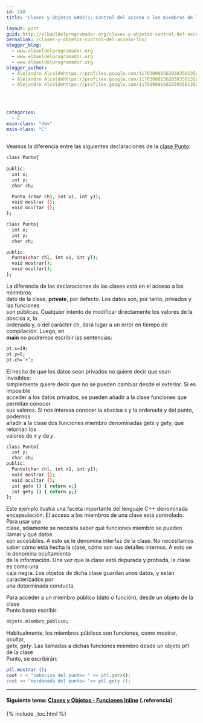 ```yaml
---
id: 148
title: 'Clases y Objetos &#8211; Control del acceso a los miembros de la clase'

layout: post
guid: http://elbauldelprogramador.org/clases-y-objetos-control-del-acceso-a-los-miembros-de-la-clase/
permalink: /clases-y-objetos-control-del-acceso-los/
blogger_blog:
  - www.elbauldelprogramador.org
  - www.elbauldelprogramador.org
  - www.elbauldelprogramador.org
blogger_author:
  - Alejandro Alcaldehttps://profiles.google.com/117030001562039350135noreply@blogger.com
  - Alejandro Alcaldehttps://profiles.google.com/117030001562039350135noreply@blogger.com
  - Alejandro Alcaldehttps://profiles.google.com/117030001562039350135noreply@blogger.com

  
  
  
categories:
  - C
main-class: "dev"
main-class: "C"
---
```

<div class="iconcpp">
</div>

Veamos la diferencia entre las siguientes declaraciones de la [clase Punto][1]:  
  
<!--ad-->

  


```bash
class Punto{
 
public:
  int x;
  int y;
  char ch;

  Punto (char ch1, int x1, int y1);
  void mostrar ();
  void ocultar ();
};

```

```bash
class Punto{
  int x;
  int y;
  char ch;

public:
  Punto(char chl, int x1, int yl);
  void mostrar();
  void ocultar();
};

```



La diferencia de las declaraciones de las clases está en el acceso a los miembros  
dato de la clase, **private**, por defecto. Los datos son, por tanto, privados y las funciones  
son públicas. Cualquier intento de modificar directamente los valores de la abscisa x, la  
ordenada y, o del carácter ch, dará lugar a un error en tiempo de compilación. Luego, en  
**main** no podremos escribir las sentencias:



```bash
pt.x=19;
pt.y=5;
pt.ch=’+’;

```

El hecho de que los datos sean privados no quiere decir que sean invisibles:  
simplemente quiere decir que no se pueden cambiar desde el exterior. Si es imposible  
acceder a los datos privados, se pueden añadir a la clase funciones que permitan conocer  
sus valores. Si nos interesa conocer la abscisa x y la ordenada y del punto, podernos  
añadir a la clase dos funciones miembro denominadas getx y gety, que retornan los  
valores de *x* y de *y*.



```bash
class Punto{
  int y;
  char ch;
public:
  Punto(char chl, int x1, int y1);
  void mostrar ();
  void ocultar ();
  int getx () { return x;}
  int gety () { return y;}
};

```



Este ejemplo ilustra una faceta importante del lenguaje C++ denominada  
encapsulación. El acceso a los miembros de una clase está controlado. Para usar una  
clase, solamente se necesita saber qué funciones miembro se pueden llamar y qué datos  
son accesibles. A esto se le denomina interfaz de la clase. No necesitamos saber cómo está hecha la clase, cómo son sus detalles internos. A esto se le denomina ocultamiento  
de la información. Una vez que la clase está depurada y probada, la clase es como una  
caja negra. Los objetos de dicha clase guardan unos datos, y están caracterizados por  
una determinada conducta.

Para acceder a un miembro público (dato o función), desde un objeto de la clase  
Punto basta escribir:



```bash
objeto.miembro_público;

```

Habitualmente, los miembros públicos son funciones, como mostrar, ocultar,  
*getx, gety*. Las llamadas a dichas funciones miembro desde un objeto *pt1* de la clase  
Punto, se escribirán:



```bash
ptl.mostrar ();
cout < < "nabscisa del punto= " << ptl.getx();
cout << "nordenada del punto= "<< ptl.gety ();

```

* * *

#### Siguiente tema: [Clases y Objetos - Funciones Inline][2] {.referencia}



 [1]: https://elbauldelprogramador.com/clases-y-objetos-definir-una-clase/
 [2]: https://elbauldelprogramador.com/clases-y-objetos-funciones-inline/

{% include _toc.html %}
